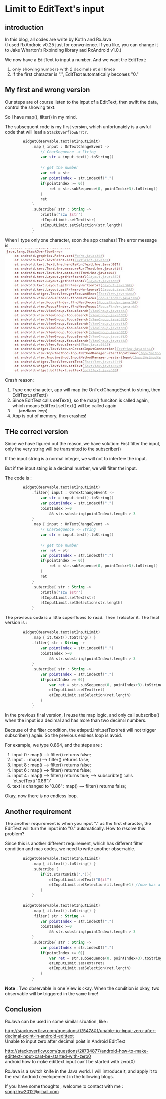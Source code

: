# Limit to EditText's input

## introduction

In this blog, all codes are write by Kotlin and RxJava <br/>
(I used RxAndroid v0.25 just for convenience.
If you like, you can change it to Jake Wharton's Rxbinding library and RxAndroid v1.0.)


We now have a EditText to input a number. And we want the EditText:
1. only showing numbers with 2 decimals at all times
2. If the first character is ".", EditText automatically becomes "0."


## My first and wrong version

Our steps are of course listen to the input of a EditText, then swift the data, control the showing text.

So I have map(), filter() in my mind.

The subsequent code is my first version, which unfortunately is a awful code that will lead a ```StackOverflowError```.

```kotlin
        WidgetObservable.text(etInputLimit)
            .map { input : OnTextChangeEvent ->
                // CharSequence -> String
                var str = input.text().toString()

                // get the number
                var ret = str
                var pointIndex = str.indexOf(".")
                if(pointIndex >= 0){
                    ret = str.subSequence(0, pointIndex+3).toString()
                }
                ret
            }
            .subscribe{ str : String ->
                println("szw $str")
                etInputLimit.setText(str)
                etInputLimit.setSelection(str.length)
            }
```


When I type only one character, soon the app crashes! The error message is
![](/imgs/20151210_01.jpg)

Crash reason:

1. Type one character, app will map the OnTextChangeEvent to string, then EditText.setText()
2. Since EditText calls setText(), so the map() funciton is called again, which means EditText.setText() will be called again
3. .... (endless loop)
4. App is out of memory, then crashes!





## THe correct version
Since we have figured out the reason, we have solution: First filter the input, only the very string will be transmited to the subscriber()

If the input string is a normal integer, we will not to interfere the input.

But if the input string is a decimal number, we will filter the input.

The code is :
```kotlin
        WidgetObservable.text(etInputLimit)
            .filter{ input : OnTextChangeEvent ->
                var str = input.text().toString()
                var pointIndex = str.indexOf(".")
                pointIndex >=0
                    && str.substring(pointIndex).length > 3
            }
            .map { input : OnTextChangeEvent ->
                // CharSequence -> String
                var str = input.text().toString()

                // get the number
                var ret = str
                var pointIndex = str.indexOf(".")
                if(pointIndex >= 0){
                    ret = str.subSequence(0, pointIndex+3).toString()
                }
                ret
            }
            .subscribe{ str : String ->
                println("szw $str")
                etInputLimit.setText(str)
                etInputLimit.setSelection(str.length)
            }
```

The previous code is a little superfluous to read. Then I refactor it. The final version is :
```kotlin
        WidgetObservable.text(etInputLimit)
            .map { it.text().toString() }
            .filter{ str : String ->
                var pointIndex = str.indexOf(".")
                pointIndex >=0
                    && str.substring(pointIndex).length > 3
            }
            .subscribe{ str : String ->
                var pointIndex = str.indexOf(".")
                if(pointIndex >= 0){
                    var ret = str.subSequence(0, pointIndex+3).toString()
                    etInputLimit.setText(ret)
                    etInputLimit.setSelection(ret.length)
                }
            }
```

In the previous final version, I reuse the map logic, and only call subscribe()  when the input is a decimal and has more than two decimal numbers.

Because of the filter condition, the etInputLimit.setText(ret) will not trigger subscriber() again. So the previous endless loop is avoid. 

For example, we type 0.864, and the steps are :

1. input 0 : map() --> filter() returns false;
2. input . : map() --> filter() returns false;
3. input 8 : map() --> filter() returns false;
4. input 6 : map() --> filter() returns false;
5. input 4 : map() --> filter() returns true; --> subscribte() calls 'et.setText("0.86")'
6. text is changed to '0.86' : map() --> filter() returns false;

Okay, now there is no endless loop.



## Another requirement
The another requirement is when you input "." as the first character, the EditText will turn the input into "0." automatically. How to resolve this problem?

Since this is another different requirement, which has different filter condition and map codes, we need to write another observable.
```kotlin
        WidgetObservable.text(etInputLimit)
            .map { it.text().toString() }
            .subscribe {
                if(it.startsWith(".")){
                    etInputLimit.setText("0$it")
                    etInputLimit.setSelection(it.length+1) //now has a extro "0", so +1
                }
            }

        WidgetObservable.text(etInputLimit)
            .map { it.text().toString() }
            .filter{ str : String ->
                var pointIndex = str.indexOf(".")
                pointIndex >=0
                    && str.substring(pointIndex).length > 3
            }
            .subscribe{ str : String ->
                var pointIndex = str.indexOf(".")
                if(pointIndex >= 0){
                    var ret = str.subSequence(0, pointIndex+3).toString()
                    etInputLimit.setText(ret)
                    etInputLimit.setSelection(ret.length)
                }
            }
```

**Note** : Two observable in one View is okay. When the condition is okay, two observable will be triggered in the same time!

## Conclusion

RxJava can be used in some similar situation, like :

http://stackoverflow.com/questions/12547801/unable-to-input-zero-after-decimal-point-in-android-edittext <br/>
Unable to input zero after decimal point in Android EditText

http://stackoverflow.com/questions/28734877/android-how-to-make-edittext-input-cant-be-started-with-zero0 <br/>
android how to make edittext input can't be started with zero(0)


RxJava is a switch knife in the Java world. I will introduce it, and apply it to the real Android developement in the following blogs.

If you have some thoughts , welcome to contact with me :  songzhw2012@gmail.com